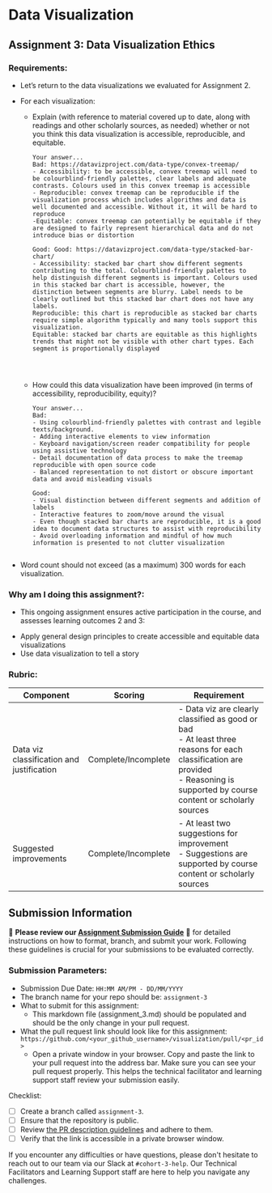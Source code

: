 # Data Visualization

## Assignment 3: Data Visualization Ethics

### Requirements:
- Let’s return to the data visualizations we evaluated for Assignment 2.  
- For each visualization: 
    - Explain (with reference to material covered up to date, along with readings and other scholarly sources, as needed) whether or not you think this data visualization is accessible, reproducible, and equitable. 
        ```
        Your answer...
        Bad: https://datavizproject.com/data-type/convex-treemap/
        - Accessibility: to be accessible, convex treemap will need to be colourblind-friendly palettes, clear labels and adequate contrasts. Colours used in this convex treemap is accessible
        - Reproducible: convex treemap can be reproducible if the visualization process which includes algorithms and data is well documented and accessible. Without it, it will be hard to reproduce
        -Equitable: convex treemap can potentially be equitable if they are designed to fairly represent hierarchical data and do not introduce bias or distortion

        Good: Good: https://datavizproject.com/data-type/stacked-bar-chart/
        - Accessibility: stacked bar chart show different segments contributing to the total. Colourblind-friendly palettes to help distinguish different segments is important. Colours used in this stacked bar chart is accessible, however, the distinction between segments are blurry. Label needs to be clearly outlined but this stacked bar chart does not have any labels.
        Reproducible: this chart is reproducible as stacked bar charts require simple algorithm typically and many tools support this visualization.
        Equitable: stacked bar charts are equitable as this highlights trends that might not be visible with other chart types. Each segment is proportionally displayed
        



        ```
    - How could this data visualization have been improved (in terms of accessibility, reproducibility, equity)?  
        ```
        Your answer...
        Bad:
        - Using colourblind-friendly palettes with contrast and legible texts/background.
        - Adding interactive elements to view information
        - Keyboard navigation/screen reader compatibility for people using assistive technology
        - Detail documentation of data process to make the treemap reproducible with open source code
        - Balanced representation to not distort or obscure important data and avoid misleading visuals

        Good:
        - Visual distinction between different segments and addition of labels
        - Interactive features to zoom/move around the visual
        - Even though stacked bar charts are reproducible, it is a good idea to document data structures to assist with reproducibility
        - Avoid overloading information and mindful of how much information is presented to not clutter visualization
        

        ```

- Word count should not exceed (as a maximum) 300 words for each visualization. 

### Why am I doing this assignment?:
- This ongoing assignment ensures active participation in the course, and assesses learning outcomes 2 and 3:  
* Apply general design principles to create accessible and equitable data visualizations
* Use data visualization to tell a story

### Rubric:
| Component               | Scoring   | Requirement                                                 |
|-------------------------|-----------|-------------------------------------------------------------|
| Data viz classification and justification | Complete/Incomplete | - Data viz are clearly classified as good or bad<br />- At least three reasons for each classification are provided<br />- Reasoning is supported by course content or scholarly sources |
| Suggested improvements  | Complete/Incomplete | - At least two suggestions for improvement<br />- Suggestions are supported by course content or scholarly sources |

## Submission Information

🚨 **Please review our [Assignment Submission Guide](https://github.com/UofT-DSI/onboarding/blob/main/onboarding_documents/submissions.md)** 🚨 for detailed instructions on how to format, branch, and submit your work. Following these guidelines is crucial for your submissions to be evaluated correctly.

### Submission Parameters:
* Submission Due Date: `HH:MM AM/PM - DD/MM/YYYY`
* The branch name for your repo should be: `assignment-3`
* What to submit for this assignment:
    * This markdown file (assignment_3.md) should be populated and should be the only change in your pull request.
* What the pull request link should look like for this assignment: `https://github.com/<your_github_username>/visualization/pull/<pr_id>`
    * Open a private window in your browser. Copy and paste the link to your pull request into the address bar. Make sure you can see your pull request properly. This helps the technical facilitator and learning support staff review your submission easily.

Checklist:
- [ ] Create a branch called `assignment-3`.
- [ ] Ensure that the repository is public.
- [ ] Review [the PR description guidelines](https://github.com/UofT-DSI/onboarding/blob/main/onboarding_documents/submissions.md#guidelines-for-pull-request-descriptions) and adhere to them.
- [ ] Verify that the link is accessible in a private browser window.

If you encounter any difficulties or have questions, please don't hesitate to reach out to our team via our Slack at `#cohort-3-help`. Our Technical Facilitators and Learning Support staff are here to help you navigate any challenges.
